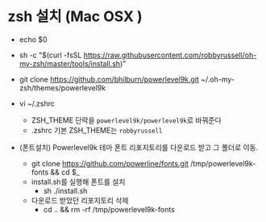 

# zsh 설치 (Mac OSX )

- echo $0


- sh -c "$(curl -fsSL https://raw.githubusercontent.com/robbyrussell/oh-my-zsh/master/tools/install.sh)"


- git clone https://github.com/bhilburn/powerlevel9k.git ~/.oh-my-zsh/themes/powerlevel9k


- vi ~/.zshrc
  - ZSH_THEME 단락을 `powerlevel9k/powerlevel9k`로 바꿔준다  
  - .zshrc 기본 ZSH_THEME는 `robbyrussell`



- (폰트설치) Powerlevel9k 테마 폰트 리포지토리를 다운로드 받고 그 폴더로 이동.
  - git clone https://github.com/powerline/fonts.git /tmp/powerlevel9k-fonts && cd $_
  - install.sh를 실행해 폰트를 설치
    - sh ./install.sh
  - 다운로드 받았던 리포지토리 삭제
    - cd .. && rm -rf /tmp/powerlevel9k-fonts
